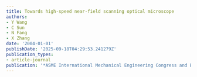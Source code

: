 ```yaml
---
title: Towards high-speed near-field scanning optical microscope
authors:
- Y Wang
- C Sun
- N Fang
- X Zhang
date: '2004-01-01'
publishDate: '2025-09-18T04:29:53.241279Z'
publication_types:
- article-journal
publication: '*ASME International Mechanical Engineering Congress and Exposition*'
---
```

